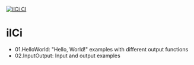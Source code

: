 [![ilCi CI](https://github.com/simusr2/ilCi/actions/workflows/c.yml/badge.svg)](https://github.com/simusr2/ilCi/actions/workflows/c.yml)
# ilCi

* 01.HelloWorld: "Hello, World!" examples with different output functions
* 02.InputOutput: Input and output examples
